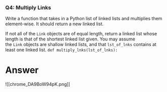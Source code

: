 ### Q4: Multiply Links

Write a function that takes in a Python list of linked lists and multiplies them element-wise. It should return a new linked list.

If not all of the `Link` objects are of equal length, return a linked list whose length is that of the shortest linked list given. You may assume the `Link` objects are shallow linked lists, and that `lst_of_lnks` contains at least one linked list.
`def multiply_lnks(lst_of_lnks):`

# Answer
![[chrome_DA9BoW94pK.png]]
